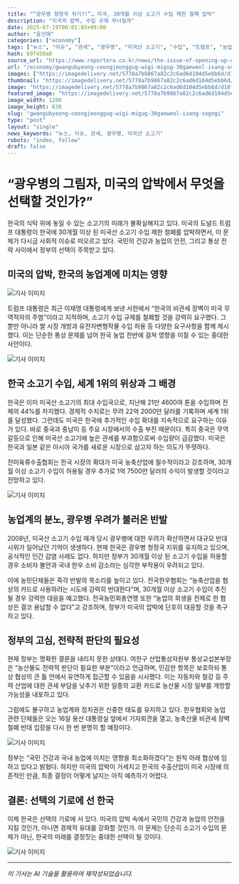 ```yaml
---
title: "“광우병 청정국 위기?!”… 미국, 30개월 이상 소고기 수입 제한 철폐 압박"
description: "미국의 압박, 수입 규제 무너질까"
date: 2025-07-19T00:01:03+09:00
author: "윤신애"
categories: ["economy"]
tags: ["뉴스", "이슈", "관세", "광우병", "미국산 소고기", "수입", "트럼프", "농업 보호", "소비자 안전"]
hash: b9f458a8
source_url: "https://www.reportera.co.kr/news/the-issue-of-opening-up-us-beef-aged-over-30-months/"
url: "/economy/gwangubyeong-ceongjeonggug-wigi-migug-30gaeweol-isang-sogogi/"
images: ["https://imagedelivery.net/5778a7b9867a82c2c6ad6d104d5ebb6d/d18f7026-f065-46da-d382-23720c827700/public"]
thumbnail: "https://imagedelivery.net/5778a7b9867a82c2c6ad6d104d5ebb6d/d18f7026-f065-46da-d382-23720c827700/public"
image: "https://imagedelivery.net/5778a7b9867a82c2c6ad6d104d5ebb6d/d18f7026-f065-46da-d382-23720c827700/public"
featured_image: "https://imagedelivery.net/5778a7b9867a82c2c6ad6d104d5ebb6d/d18f7026-f065-46da-d382-23720c827700/public"
image_width: 1200
image_height: 630
slug: "gwangubyeong-ceongjeonggug-wigi-migug-30gaeweol-isang-sogogi"
type: "post"
layout: "single"
news_keywords: "뉴스, 이슈, 관세, 광우병, 미국산 소고기"
robots: "index, follow"
draft: false
---
```


# “광우병의 그림자, 미국의 압박에서 무엇을 선택할 것인가?” 

한국의 식탁 위에 놓일 수 있는 소고기의 미래가 불확실해지고 있다. 미국의 도널드 트럼프 대통령이 한국에 30개월 이상 된 미국산 소고기 수입 제한 철폐를 압박하면서, 이 문제가 다시금 사회적 이슈로 떠오르고 있다. 국민의 건강과 농업의 안전, 그리고 통상 전략 사이에서 정부의 선택이 주목받고 있다.

## 미국의 압박, 한국의 농업계에 미치는 영향


![기사 이미지](https://imagedelivery.net/5778a7b9867a82c2c6ad6d104d5ebb6d/d18f7026-f065-46da-d382-23720c827700/public)


트럼프 대통령은 최근 이재명 대통령에게 보낸 서한에서 “한국의 비관세 장벽이 미국 무역적자의 주범”이라고 지적하며, 소고기 수입 규제를 철폐할 것을 강력히 요구했다. 그뿐만 아니라 쌀 시장 개방과 유전자변형작물 수입 허용 등 다양한 요구사항을 함께 제시했다. 이는 단순한 통상 문제를 넘어 한국 농업 전반에 걸쳐 영향을 미칠 수 있는 중대한 사안이다.


![기사 이미지](https://imagedelivery.net/5778a7b9867a82c2c6ad6d104d5ebb6d/79c0827a-3f85-421b-233e-25d3453b9800/public)


## 한국 소고기 수입, 세계 1위의 위상과 그 배경

한국은 이미 미국산 소고기의 최대 수입국으로, 지난해 21만 4600여 톤을 수입하며 전체의 44%를 차지했다. 경제적 수치로는 무려 22억 2000만 달러를 기록하며 세계 1위를 달성했다. 그런데도 미국은 한국에 추가적인 수입 확대를 지속적으로 요구하는 이유가 있다. 바로 중국과 중남미 등 주요 시장에서의 수출 부진 때문이다. 특히 중국은 무역 갈등으로 인해 미국산 소고기에 높은 관세를 부과함으로써 수입량이 급감했다. 미국은 한국과 일본 같은 아시아 국가를 새로운 시장으로 삼고자 하는 의도가 뚜렷하다.

전미육류수출협회는 한국 시장의 확대가 미국 농축산업에 필수적이라고 강조하며, 30개월 이상 소고기 수입이 허용될 경우 추가로 1억 7500만 달러의 수익이 발생할 것이라고 전망하고 있다.


![기사 이미지](https://imagedelivery.net/5778a7b9867a82c2c6ad6d104d5ebb6d/87db3999-2956-4f12-0d7f-243d12fd3800/public)


## 농업계의 분노, 광우병 우려가 불러온 반발

2008년, 미국산 소고기 수입 재개 당시 광우병에 대한 우려가 확산하면서 대규모 반대 시위가 일어났던 기억이 생생하다. 현재 한국은 광우병 청정국 지위를 유지하고 있으며, 공식적인 인간 감염 사례도 없다. 하지만 정부가 30개월 이상 된 소고기 수입을 허용할 경우 소비자 불안과 국내 한우 소비 감소라는 심각한 부작용이 우려되고 있다.

이에 농민단체들은 즉각 반발의 목소리를 높이고 있다. 전국한우협회는 “농축산업을 협상의 카드로 사용하려는 시도에 강력히 반대한다”며, 30개월 이상 소고기 수입이 추진될 경우 강력한 대응을 예고했다. 전국농민회총연맹 또한 “농업의 희생을 전제로 한 협상은 결코 용납할 수 없다”고 강조하며, 정부가 미국의 압박에 단호히 대응할 것을 촉구하고 있다.

## 정부의 고심, 전략적 판단의 필요성

현재 정부는 명확한 결론을 내리지 못한 상태다. 여한구 산업통상자원부 통상교섭본부장은 “농산물도 전략적 판단이 필요한 부분”이라고 언급하며, 민감한 항목은 보호하되 통상 협상의 큰 틀 안에서 유연하게 접근할 수 있음을 시사했다. 이는 자동차와 철강 등 주력 산업에 대한 관세 부담을 낮추기 위한 일종의 교환 카드로 농산물 시장 일부를 개방할 가능성을 내포하고 있다.

그럼에도 불구하고 농업계와 정치권은 신중한 태도를 유지하고 있다. 한우협회와 농업 관련 단체들은 오는 16일 용산 대통령실 앞에서 기자회견을 열고, 농축산물 비관세 장벽 철폐 반대 입장을 다시 한 번 분명히 할 예정이다.


![기사 이미지](https://imagedelivery.net/5778a7b9867a82c2c6ad6d104d5ebb6d/ceab02eb-c726-4a6d-0656-3a1a252da200/public)


정부는 “국민 건강과 국내 농업에 미치는 영향을 최소화하겠다”는 원칙 아래 협상에 임하고 있다고 밝혔다. 하지만 미국의 압박이 거세지고 한국의 수출산업이 미국 시장에 의존적인 만큼, 최종 결정이 어떻게 날지는 아직 예측하기 어렵다.

## 결론: 선택의 기로에 선 한국

이제 한국은 선택의 기로에 서 있다. 미국의 압박 속에서 국민의 건강과 농업의 안전을 지킬 것인가, 아니면 경제적 유대를 강화할 것인가. 이 문제는 단순히 소고기 수입의 문제가 아닌, 한국의 미래를 결정짓는 중대한 선택이 될 것이다.


![기사 이미지](https://imagedelivery.net/5778a7b9867a82c2c6ad6d104d5ebb6d/81f346bb-6f03-47ee-7523-29d3390e0000/public)


---
*이 기사는 AI 기술을 활용하여 재작성되었습니다.*
